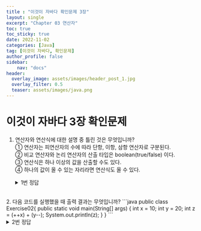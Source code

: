 ```yaml
---
title : "이것이 자바다 확인문제 3장"
layout: single
excerpt: "Chapter 03 연산자"
toc: true
toc_sticky: true
date: 2022-11-02
categories: [Java]
tag: [이것이 자바다, 확인문제]
author_profile: false
sidebar:
    nav: "docs"
header:
  overlay_image: assets/images/header_post_1.jpg
  overlay_filter: 0.5 
  teaser: assets/images/java.png
---
```


# 이것이 자바다 3장 확인문제  

1. 연산자와 연산식에 대한 설명 중 틀린 것은 무엇입니까?   
① 연산자는 피연산자의 수에 따라 단항, 이항, 삼항 연산자로 구분된다.   
② 비교 연산자와 논리 연산자의 산출 타입은 boolean(true/false) 이다.  
③ 연산식은 하나 이상의 값을 산출할 수도 있다.  
④ 하나의 값이 올 수 있는 자리라면 연산식도 올 수 있다.  

    <details>
    <summary>1번 정답</summary>
    <div markdown="1">
    답 : ③

    연산식은 반드시 하나의 값을 산출한다.    
    `이것이 자바다 65p 참고`
    </div>
    </details>
<br>
2. 다음 코드를 실행했을 때 출력 결과는 무엇입니까?  
```java
public class Exercise02{
    public static void main(String[] args) {
        int x = 10;
        int y = 20;
        int z = (++x) + (y--);
        System.out.println(z);
    }
}
```   
    <details>
    <summary>2번 정답</summary>
    <div markdown="1">
    답 : 31

    11 + 20  
    - (x++) : 다른 연산을 수행하지 전에 피연산자의 값 +1 적용  
    - (y\-\-) : 다른 연산을 수행한 후에 피연산자의 값 -1 적용  
        11 + 20 연산 후에 y의 값은 19 가 된다.

    `이것이 자바다 71p 참고`
    </div>
    </details>
<br>
3. 다음  코드를 실행했을 대 출력 결과는 무엇입니까?  
```java
public class Exercise03 {
    public static void main(String[] args) {
        int score = 85;
        String result = (!(score>90))? "가":"나";
        System.out.println(result);
    }
}
```

    <details>
    <summary>3번 정답</summary>
    <div markdown="1">
    답 : 가

    - **(score>90) == false**   
        score 의 값 85가 90보다 작기 때문에 false 가 산출된다.

    - **!(score>90) == true**   
        논리부정 연산자 <u>!(피연산자)</u> 는 피연산자의 값을 반대로 산출한다.   
        *ex) true 값이면 false 출력*  

    - **(!(score>90))? "가":"나" == 가**    
        삼항연산자 는 <u>(조건식) ? (값 또는 연산식1) : (값 또는 연산식2)</u> 이다.  
        조건식이 true 면 (값 또는 연산식1) 가 결과로 나오고  
        조건식이 false 면 (값 또는 연산식2) 가 결과로 나온다.


    `이것이 자바다 87p, 92p, 100p 참고`  
    </div>
    </details>
<br>
4. 534자루의 연필을 30명의 학생들에게 똑같은 개수로 나누어 줄 때 학생당 몇 개를 가질 수 있고, 최종적으로 몇 개가 남는지를 구하는 코드입니다. ( #1 ) ( #2 )에 들어갈 알맞은 코드를 작성하세요.
```java
public class Exercise04{
    puvlic static void main(String[] args) {
        int pencils = 534;
        int students = 30;

        //학생 한 명이 가지는 연필 수 
        int pencilsPerStudent = ( #1 );
        System.out.println(perncilsPerStudent);

        //남은 연필 수
        int pencilsLeft = ( #2 );
        System.out.println(pencilsLeft);
    }
}
```
    <details>
    <summary>4번 정답</summary>
    <div markdown="1">
    답 :  
        - ( #1 ) : pencils / students  
        - ( #2 ) : pencils % students

    `이것이 자바다 76p 참고`
    </div>
    </details>
<br>
5. 다음은 십의 자리 이하를 버리는 코드입니다. 변수 value의 값이 356이라면 300이 나올 수 있도록 ( #1 ) 에 알맞은 코드를 작성하세요 (산술 연산자만 사용하세요.)
```java
public class Exercise05{
    public  static void main(String[] args) {
        int value = 356;
        System.out.println( #1 );
    }
}
```
    <details>
    <summary>5번 정답</summary>
    <div markdown="1">
    답 :  
        - ( #1 ) : value - (value % 300)

    `이것이 자바다 76p 참고`
    </div>
    </details>
<br>
6. 다음 코드는 사다리꼴의 넓이를 구하는 코드입니다. 정확히 소수자릿수가 나올 수 있도록 ( #1 ) 에 알맞은 코드를 작성하세요.  
```java
public class Exercise06 {
    public static void main(String[] args) {
        int lengthTop = 5;
        int lengthBottom = 10;
        int height = 7;
        double area = ( #1 );
        System.out.println(area);
    }
}
```
    <details>
    <summary>6번 정답</summary>
    <div markdown="1">
    답 :  
        - ( #1 ) : (double)(lengthTop + lengthBottom) * height / 2

    `이것이 자바다 78p 참고`
    </div>
    </details>
<br>
7. 다음 코드는 비교 연산자와 논리 연산자의 복합 연산식입니다. 연산식의 출력 결과를 괄호 (   ) 속에 넣으세요.
```java
public class Exercise07{
    public static void main(String[] args) {
        int x = 10;
        int y = 5;

        System.out.println( (x>7) && (y<=5) );          --------------(      )
        System.out.println( (x%3 == 2) || (y%2 != 1) ); --------------(      )
    }
}
```
    <details>
    <summary>7번 정답</summary>
    <div markdown="1">
    답 :    
        - (   ) : true    
        - (   ) : false  

    논리연산자  
        - && : (AND) 피연산자 모두가 true 일 경우에만 연산 결과는 true  
        - || : (OR)  피연산자 중 하나만 true 이면 연산 결과는 true   
    `이것이 자바다 92p 참고`
    </div>
    </details>
<br>
8. 다음은 % 연산을 수행한 결과값에 10을 더하는 코드입니다. NaN 값을 검사해서 올바른 결과가 출력될 수 있도록 ( #1 ) 에 들어갈 NaN을 검사하는 코드를 작성하세요.
```java
public class Exercise08{
    public static void main(String[] args) {
        double x = 5.0;
        double y = 0.0;

        double z = x % y;

        if(  #1  ) {
            System.out.println("0.0으로 나눌 수 없습니다.");
        } else {
            double result = z + 10;
            System.out.println("결과 : " + result);
        }
    }
}
```
    <details>
    <summary>8번 정답</summary>
    <div markdown="1">
    답 :    
        (  #1  ) : Double.isNaN(z)

    **/ 또는 % 연산자를 사용 할 때 주의할 점**  
    좌측 피연산자가 정수 타입인 경우 나누는 수인 우측 피연산자는 0을 사용할 수 없다.   
    만일 0으로 나누면 컴파일은 정상으로 되지만, 실행시 ArithmeticException(예외)이 발생한다.  
        *ex) 5 / 0.0 → Infinity*  
        *ex) 5 % 0.0 → NaN*

    연산의 결과가 Infinity 또는 NaN 인지 확인하려면  
    Double.isInfinite() 와 Double.isNaN() 메소드를 이용해야 한다.   

    연산의 결과가 Infinity 또는 NaN 이면 절대로 다음 연산을 수행하지 못하도록  
    if 문을 사용해서 실행 흐름을 변경해야 한다. 

    `이것이 자바다 83p 참고`
    </div>
    </details>
<br>


🌞 정보 : 공부 기록용 블로그입니다. 오타나 내용 오류가 있을 경우 알려주시면 감사하겠습니다.
{: .notice}
